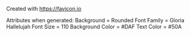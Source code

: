 Created with https://favicon.io

Attributes when generated:
Background = Rounded
Font Family = Gloria Hallelujah
Font Size = 110
Background Color = #DAF
Text Color = #50A